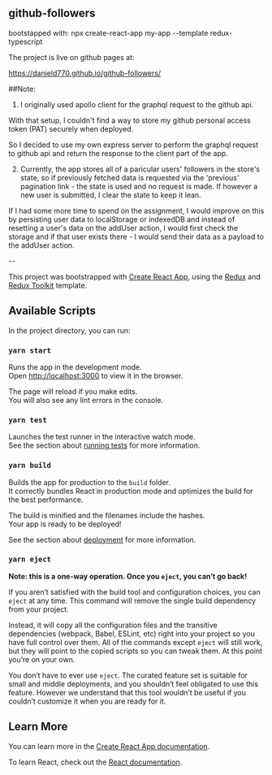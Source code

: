 ## github-followers

bootstapped with: npx create-react-app my-app --template redux-typescript

The project is live on github pages at: 

https://danield770.github.io/github-followers/

##Note:
1) I originally used apollo client for the graphql request to the github api.

With that setup, I couldn't find a way to store my github personal access token (PAT) securely when deployed.

So I decided to use my own express server to perform the graphql request to github api and return the response to the client part of the app.

2) Currently, the app stores all of a paricular users' followers in the store's state, so if previously fetched data is requested via the 'previous' pagination link - the state is used and no request is made.
If however a new user is submitted, I clear the state to keep it lean.

If I had some more time to spend on the assignment, I would improve on this by persisting user data to localStorage or indexedDB and instead of resetting a user's data on the addUser action, I would first check the storage and if that user exists there - I would send their data as a payload to the addUser action.

--

This project was bootstrapped with [Create React App](https://github.com/facebook/create-react-app), using the [Redux](https://redux.js.org/) and [Redux Toolkit](https://redux-toolkit.js.org/) template.

## Available Scripts

In the project directory, you can run:

### `yarn start`

Runs the app in the development mode.<br />
Open [http://localhost:3000](http://localhost:3000) to view it in the browser.

The page will reload if you make edits.<br />
You will also see any lint errors in the console.

### `yarn test`

Launches the test runner in the interactive watch mode.<br />
See the section about [running tests](https://facebook.github.io/create-react-app/docs/running-tests) for more information.

### `yarn build`

Builds the app for production to the `build` folder.<br />
It correctly bundles React in production mode and optimizes the build for the best performance.

The build is minified and the filenames include the hashes.<br />
Your app is ready to be deployed!

See the section about [deployment](https://facebook.github.io/create-react-app/docs/deployment) for more information.

### `yarn eject`

**Note: this is a one-way operation. Once you `eject`, you can’t go back!**

If you aren’t satisfied with the build tool and configuration choices, you can `eject` at any time. This command will remove the single build dependency from your project.

Instead, it will copy all the configuration files and the transitive dependencies (webpack, Babel, ESLint, etc) right into your project so you have full control over them. All of the commands except `eject` will still work, but they will point to the copied scripts so you can tweak them. At this point you’re on your own.

You don’t have to ever use `eject`. The curated feature set is suitable for small and middle deployments, and you shouldn’t feel obligated to use this feature. However we understand that this tool wouldn’t be useful if you couldn’t customize it when you are ready for it.

## Learn More

You can learn more in the [Create React App documentation](https://facebook.github.io/create-react-app/docs/getting-started).

To learn React, check out the [React documentation](https://reactjs.org/).
